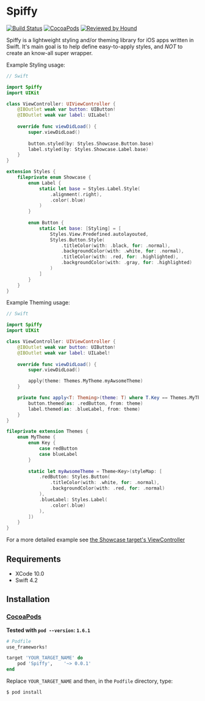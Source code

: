 # Spiffy

[![Build Status](https://api.travis-ci.org/Badlazzor/Spiffy.svg?branch=master)](https://travis-ci.org/Badlazzor/Spiffy)
[![CocoaPods](https://img.shields.io/cocoapods/v/Spiffy.svg)](https://cocoapods.org/pods/Spiffy)
[![Reviewed by Hound](https://img.shields.io/badge/Reviewed_by-Hound-8E64B0.svg)](https://houndci.com)

Spiffy is a lightweight styling and/or theming library for iOS apps written in Swift. It's main goal is to help define easy-to-apply styles, and _NOT_ to create an know-all super wrapper.

Example Styling usage:

```swift
// Swift

import Spiffy
import UIKit

class ViewController: UIViewController {
	@IBOutlet weak var button: UIButton!
	@IBOutlet weak var label: UILabel!
	
	override func viewDidLoad() {
        super.viewDidLoad()
        
        button.styled(by: Styles.Showcase.Button.base)
        label.styled(by: Styles.Showcase.Label.base)
    }
}

extension Styles {
    fileprivate enum Showcase {
        enum Label {
            static let base = Styles.Label.Style(
                .alignment(.right),
                .color(.blue)
            )
        }
        
        enum Button {
            static let base: [Styling] = [
                Styles.View.Predefined.autolayouted,
                Styles.Button.Style(
                    .titleColor(with: .black, for: .normal),
                    .backgroundColor(with: .white, for: .normal),
                    .titleColor(with: .red, for: .highlighted),
                    .backgroundColor(with: .gray, for: .highlighted)
                )
            ]
        }
    }
}
```

Example Theming usage:

```swift
// Swift

import Spiffy
import UIKit

class ViewController: UIViewController {
    @IBOutlet weak var button: UIButton!
    @IBOutlet weak var label: UILabel!
    
    override func viewDidLoad() {
        super.viewDidLoad()

        apply(theme: Themes.MyTheme.myAwsomeTheme)
    }

    private func apply<T: Theming>(theme: T) where T.Key == Themes.MyTheme.Key {
        button.themed(as: .redButton, from: theme)
        label.themed(as: .blueLabel, from: theme)
    }
}

fileprivate extension Themes {
    enum MyTheme {
        enum Key {
            case redButton
            case blueLabel
        }
        
        static let myAwsomeTheme = Theme<Key>(styleMap: [
            .redButton: Styles.Button(
                .titleColor(with: .white, for: .normal),
                .backgroundColor(with: .red, for: .normal)
            ),
            .blueLabel: Styles.Label(
                .color(.blue)
            ),
        ])
    }
}
```

For a more detailed example see [the Showcase target's ViewController](https://github.com/Badlazzor/Spiffy/blob/master/SpiffyShowcase/ViewController.swift)

## Requirements

- XCode 10.0
- Swift 4.2

## Installation

### [CocoaPods](https://guides.cocoapods.org/using/using-cocoapods.html)

**Tested with `pod --version`: `1.6.1`**

```ruby
# Podfile
use_frameworks!

target 'YOUR_TARGET_NAME' do
    pod 'Spiffy',    '~> 0.0.1'
end
```

Replace `YOUR_TARGET_NAME` and then, in the `Podfile` directory, type:

```bash
$ pod install
```